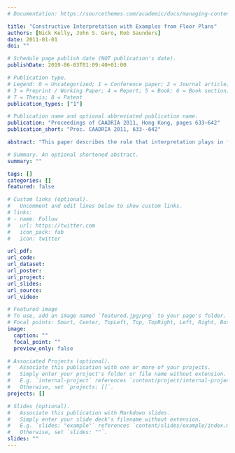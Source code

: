 ```yaml
---
# Documentation: https://sourcethemes.com/academic/docs/managing-content/

title: "Constructive Interpretation with Examples from Floor Plans"
authors: [Nick Kelly, John S. Gero, Rob Saunders]
date: 2011-01-01
doi: ""

# Schedule page publish date (NOT publication's date).
publishDate: 2019-06-03T01:09:40+01:00

# Publication type.
# Legend: 0 = Uncategorized; 1 = Conference paper; 2 = Journal article;
# 3 = Preprint / Working Paper; 4 = Report; 5 = Book; 6 = Book section;
# 7 = Thesis; 8 = Patent
publication_types: ["1"]

# Publication name and optional abbreviated publication name.
publication: "Proceedings of CAADRIA 2011, Hong Kong, pages 633–642"
publication_short: "Proc. CAADRIA 2011, 633--642"

abstract: "This paper describes the role that interpretation plays in facilitating situated design and presents an implementation that demonstrates a system interpreting floor plans. Designers often see more in what they produce than they intentionally put there. Cognitive studies suggest that this helps develop design ideas. Interpretation is described as the use of expectations to construct an internal representation of an external representation (such as a sketch). An implementation of this notion of interpretation is described. As an example of its capability the system, primed on floor plans, looks at a randomly generated image and can find a floor plan within it. The system produces different results with the same image if it has different expectations. This is used to discuss the notions of a space of possible designs and the two-way relationship between expectations informing interpretation and interpretation changing the expectations (design ideas) of a designer. Further work is suggested and the ideas are discussed."

# Summary. An optional shortened abstract.
summary: ""

tags: []
categories: []
featured: false

# Custom links (optional).
#   Uncomment and edit lines below to show custom links.
# links:
# - name: Follow
#   url: https://twitter.com
#   icon_pack: fab
#   icon: twitter

url_pdf:
url_code:
url_dataset:
url_poster:
url_project:
url_slides:
url_source:
url_video:

# Featured image
# To use, add an image named `featured.jpg/png` to your page's folder. 
# Focal points: Smart, Center, TopLeft, Top, TopRight, Left, Right, BottomLeft, Bottom, BottomRight.
image:
  caption: ""
  focal_point: ""
  preview_only: false

# Associated Projects (optional).
#   Associate this publication with one or more of your projects.
#   Simply enter your project's folder or file name without extension.
#   E.g. `internal-project` references `content/project/internal-project/index.md`.
#   Otherwise, set `projects: []`.
projects: []

# Slides (optional).
#   Associate this publication with Markdown slides.
#   Simply enter your slide deck's filename without extension.
#   E.g. `slides: "example"` references `content/slides/example/index.md`.
#   Otherwise, set `slides: ""`.
slides: ""
---
```

